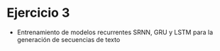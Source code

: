 # Ejercicio 3

* Entrenamiento de modelos recurrentes SRNN, GRU y LSTM para la generación de secuencias de texto

